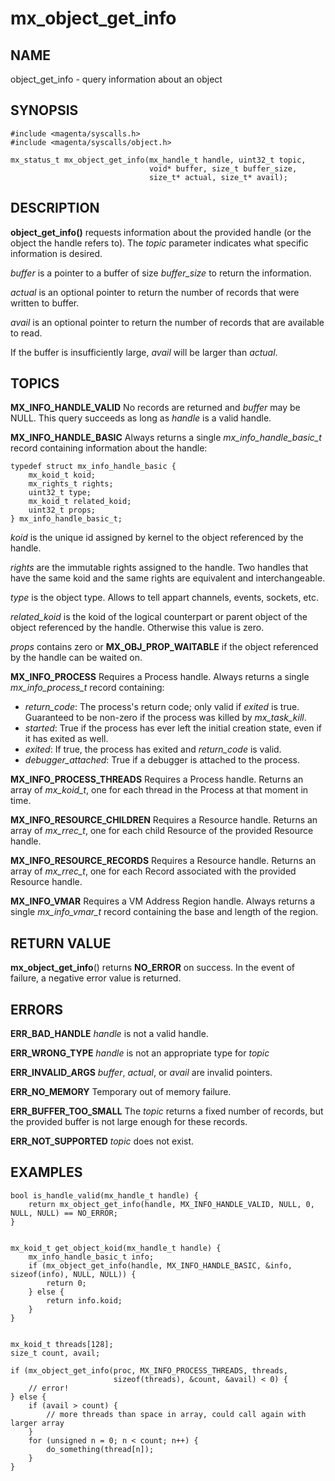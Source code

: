 # mx_object_get_info

## NAME

object_get_info - query information about an object

## SYNOPSIS

```
#include <magenta/syscalls.h>
#include <magenta/syscalls/object.h>

mx_status_t mx_object_get_info(mx_handle_t handle, uint32_t topic,
                               void* buffer, size_t buffer_size,
                               size_t* actual, size_t* avail);

```

## DESCRIPTION

**object_get_info()** requests information about the provided handle (or the object
the handle refers to).  The *topic* parameter indicates what specific information is desired.

*buffer* is a pointer to a buffer of size *buffer_size* to return the information.

*actual* is an optional pointer to return the number of records that were written to buffer.

*avail* is an optional pointer to return the number of records that are available to read.

If the buffer is insufficiently large, *avail* will be larger than *actual*.


## TOPICS

**MX_INFO_HANDLE_VALID**  No records are returned and *buffer* may be NULL.  This query
succeeds as long as *handle* is a valid handle.

**MX_INFO_HANDLE_BASIC**  Always returns a single *mx_info_handle_basic_t* record containing
information about the handle:

```
typedef struct mx_info_handle_basic {
    mx_koid_t koid;
    mx_rights_t rights;
    uint32_t type;
    mx_koid_t related_koid;
    uint32_t props;
} mx_info_handle_basic_t;

```
*koid* is the unique id assigned by kernel to the object referenced by the handle.

*rights* are the immutable rights assigned to the handle. Two handles that have the same koid
and the same rights are equivalent and interchangeable.

*type* is the object type. Allows to tell appart channels, events, sockets, etc.

*related_koid* is the koid of the logical counterpart or parent object of the object
referenced by the handle. Otherwise this value is zero.

*props* contains zero or **MX_OBJ_PROP_WAITABLE** if the object referenced by the
handle can be waited on.

**MX_INFO_PROCESS**  Requires a Process handle.  Always returns a single *mx_info_process_t*
record containing:

*   *return_code*: The process's return code; only valid if *exited* is true.
    Guaranteed to be non-zero if the process was killed by *mx_task_kill*.
*   *started*: True if the process has ever left the initial creation state, even if it has
    exited as well.
*   *exited*: If true, the process has exited and *return_code* is valid.
*   *debugger_attached*: True if a debugger is attached to the process.

**MX_INFO_PROCESS_THREADS**  Requires a Process handle. Returns an array of *mx_koid_t*, one for
each thread in the Process at that moment in time.

**MX_INFO_RESOURCE_CHILDREN**  Requires a Resource handle.  Returns an array of *mx_rrec_t*,
one for each child Resource of the provided Resource handle.

**MX_INFO_RESOURCE_RECORDS**  Requires a Resource handle.  Returns an array of *mx_rrec_t*,
one for each Record associated with the provided Resource handle.

**MX_INFO_VMAR**  Requires a VM Address Region handle.  Always returns a single *mx_info_vmar_t*
record containing the base and length of the region.


## RETURN VALUE

**mx_object_get_info**() returns **NO_ERROR** on success. In the event of failure, a negative error
value is returned.

## ERRORS

**ERR_BAD_HANDLE**  *handle* is not a valid handle.

**ERR_WRONG_TYPE**  *handle* is not an appropriate type for *topic*

**ERR_INVALID_ARGS**  *buffer*, *actual*, or *avail* are invalid pointers.

**ERR_NO_MEMORY**  Temporary out of memory failure.

**ERR_BUFFER_TOO_SMALL**  The *topic* returns a fixed number of records, but the provided buffer
is not large enough for these records.

**ERR_NOT_SUPPORTED**  *topic* does not exist.


## EXAMPLES

```
bool is_handle_valid(mx_handle_t handle) {
    return mx_object_get_info(handle, MX_INFO_HANDLE_VALID, NULL, 0, NULL, NULL) == NO_ERROR;
}


mx_koid_t get_object_koid(mx_handle_t handle) {
    mx_info_handle_basic_t info;
    if (mx_object_get_info(handle, MX_INFO_HANDLE_BASIC, &info, sizeof(info), NULL, NULL)) {
        return 0;
    } else {
        return info.koid;
    }
}


mx_koid_t threads[128];
size_t count, avail;

if (mx_object_get_info(proc, MX_INFO_PROCESS_THREADS, threads,
                       sizeof(threads), &count, &avail) < 0) {
    // error!
} else {
    if (avail > count) {
        // more threads than space in array, could call again with larger array
    }
    for (unsigned n = 0; n < count; n++) {
        do_something(thread[n]);
    }
}
```
